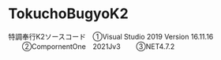 # TokuchoBugyoK2
特調奉行K2ソースコード　①Visual Studio 2019 Version 16.11.16 　　②CompornentOne　2021Jv3 　　③NET4.7.2
